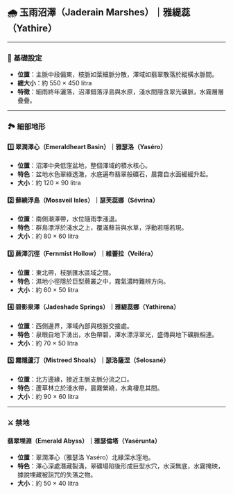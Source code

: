 
## 🌧️ 玉雨沼澤（Jaderain Marshes）｜雅緹蕊（Yathire）

---

### 📍 基礎設定
- **位置**：主脈中段偏東，枝脈如葉細脈分散，澤域如翡翠散落於縱橫水脈間。
- **總大小**：約 550 × 450 litra
- **特徵**：細雨終年灑落，沼澤錯落浮島與水原，淺水間隱含翠光礦脈，水霧層層疊疊。

---

### 🏞️ 細部地形

#### 1️⃣ 翠潤澤心（Emeraldheart Basin）｜雅瑟洛（Yaséro）
- **位置**：沼澤中央低窪盆地，整個澤域的積水核心。
- **特色**：盆地水色翠綠透澈，水底遍布翡翠般礦石，晨霧自水面緩緩升起。
- **大小**：約 120 × 90 litra

#### 2️⃣ 蘚繞浮島（Mossveil Isles）｜瑟芙蕊娜（Sévrina）
- **位置**：南側潮澤帶，水位隨雨季漲退。
- **特色**：群島漂浮於淺水之上，覆滿蘚苔與水草，浮動若隱若現。
- **大小**：約 80 × 60 litra

#### 3️⃣ 蕨澤沉徑（Fernmist Hollow）｜維蕾拉（Veiléra）
- **位置**：東北帶，枝脈匯水區域之間。
- **特色**：濕地小徑隱於巨型蕨叢之中，霧氣濃時難辨方向。
- **大小**：約 60 × 50 litra

#### 4️⃣ 碧影泉澤（Jadeshade Springs）｜雅緹蕊娜（Yathirena）
- **位置**：西側邊界，澤域內部與枝脈交接處。
- **特色**：泉眼自地下湧出，水色帶碧，澤水漂浮翠光，盛傳與地下礦脈相連。
- **大小**：約 70 × 50 litra

#### 5️⃣ 霧隱蘆汀（Mistreed Shoals）｜瑟洛薩涅（Selosané）
- **位置**：北方邊緣，接近主脈支脈分流之口。
- **特色**：蘆草林立於淺水帶，晨霧縈繞，水禽棲息其間。
- **大小**：約 90 × 60 litra

---

### ⚔️ 禁地

#### 翡翠埋淵（Emerald Abyss）｜雅瑟倫塔（Yasérunta）
- **位置**：翠潤澤心（雅瑟洛 Yaséro）北緣深水窪地。
- **特色**：澤心深處潛藏裂溝，翠礦塌陷後形成巨型水穴，水深無底，水霧掩映，據說埋藏被詛咒的失落之物。
- **大小**：約 50 × 40 litra
